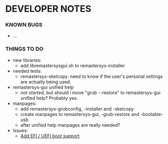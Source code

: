 # DEVELOPER NOTES

### KNOWN BUGS

* ...

### THINGS TO DO

* new libraries:
   * add libremastersysgui.sh to remastersys-installer
* needed tests:
   * remastersys-skelcopy: need to know if the user's personal settings are actually being used.
* remastersys-gui unified help
   * _not started_, but should i move "grub --restore" to remastersys-gui unified help? Probably yes.
* manpages:
   * add remastersys-grubconfig, -installer and -skelcopy
   * create manpages to remastersys-gui, -grub-restore and -bootable-usb
   * after unified help manpages are really needed?
* Issues:
   * [Add EFI / UEFI boot support](https://github.com/nerun/remastersys/issues/3)
